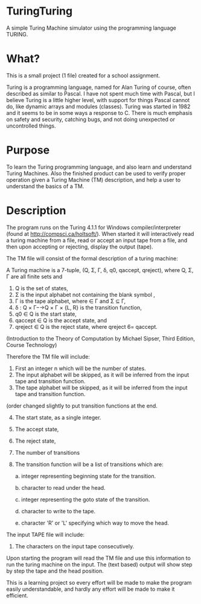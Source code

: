 # TuringTuring
A simple Turing Machine simulator using the programming language TURING.

# What?
This is a small project (1 file) created for a school assignment.

Turing is a programming language, named for Alan Turing of course, often described as similar to Pascal. I have not spent much time with Pascal, but I believe Turing is a little higher level, with support for things Pascal cannot do, like dynamic arrays and modules (classes). Turing was started in 1982 and it seems to be in some ways a response to C. There is much emphasis on safety and security, catching bugs, and not doing unexpected or uncontrolled things.

# Purpose
To learn the Turing programming language, and also learn and understand Turing Machines.
Also the finished product can be used to verify proper operation given a Turing Machine (TM) description, and help a user to understand the basics of a TM.

# Description
The program runs on the  Turing 4.1.1 for Windows compiler/interpreter (found at http://compsci.ca/holtsoft/).
When started it will interactively read a turing machine from a file, read or accept an input tape from a file, and then upon accepting or rejecting, display the output (tape).

The TM file will consist of the formal description of a turing machine:

A Turing machine is a 7-tuple, (Q, Σ, Γ, δ, q0, qaccept, qreject), where
Q, Σ, Γ are all finite sets and

1. Q is the set of states,
2. Σ is the input alphabet not containing the blank symbol ,
3. Γ is the tape alphabet, where ∈ Γ and Σ ⊆ Γ,
4. δ : Q × Γ−→Q × Γ × {L, R} is the transition function,
5. q0 ∈ Q is the start state,
6. qaccept ∈ Q is the accept state, and
7. qreject ∈ Q is the reject state, where qreject 6= qaccept.

(Introduction to the Theory of Computation by Michael Sipser, Third Edition, Course Technology)

Therefore the TM file will include:

1. First an integer n which will be the number of states.
2. The input alphabet will be skipped, as it will be inferred from the input tape and transition function.
3. The tape alphabet will be skipped, as it will be inferred from the input tape and transition function.  

(order changed slightly to put transition functions at the end.

4. The start state, as a single integer.
5. The accept state,
6. The reject state,
7. The number of transitions
8. The transition function will be a list of transitions which are:

    a. integer representing beginning state for the transition.
    
    b. character to read under the head.
    
    c. integer representing the goto state of the transition.
    
    d. character to write to the tape.
    
    e. character 'R' or 'L' specifying which way to move the head.

The input TAPE file will include:

1. The characters on the input tape consecutively.

Upon starting the program will read the TM file and use this information to run the turing machine on the input. The (text based) output will show step by step the tape and the head position.

This is a learning project so every effort will be made to make the program easily understandable, and hardly any effort will be made to make it efficient.
